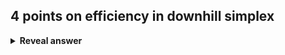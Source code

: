 ## 4 points on efficiency in downhill simplex
<details>
<summary><b>Reveal answer</b></summary>
1. Function evaluation cost will outweigh any algorithmic gains<br>2. Ordering verticies improves efficiency: use insertion sort<br>3. Centroid, computed in O(D) opations by updating the old one<br>4. Expensive Shrink transformation is rarely used&nbsp;in practice
</details>
